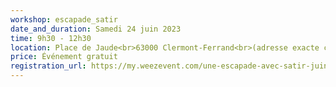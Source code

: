 ```yaml
---
workshop: escapade_satir
date_and_duration: Samedi 24 juin 2023
time: 9h30 - 12h30
location: Place de Jaude<br>63000 Clermont-Ferrand<br>(adresse exacte communiquée aux participant·es)
price: Événement gratuit
registration_url: https://my.weezevent.com/une-escapade-avec-satir-juin-2023
---
```

